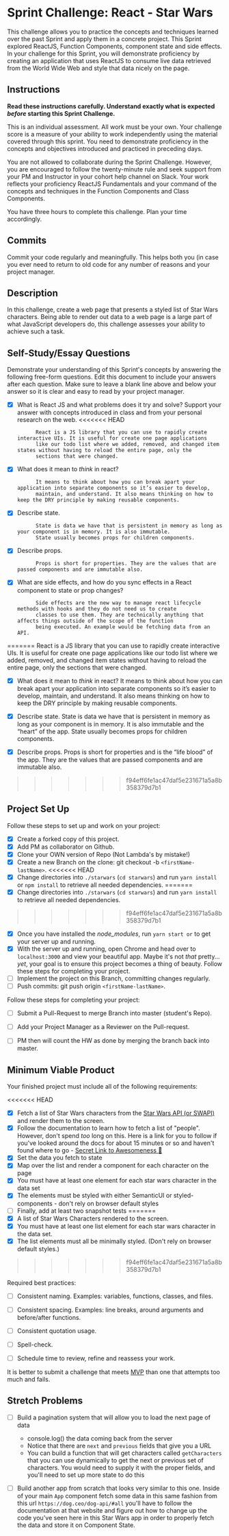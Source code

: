 # Sprint Challenge: React - Star Wars

This challenge allows you to practice the concepts and techniques learned over the past Sprint and apply them in a concrete project. This Sprint explored ReactJS, Function Components, component state and side effects. In your challenge for this Sprint, you will demonstrate proficiency by creating an application that uses ReactJS to consume live data retrieved from the World Wide Web and style that data nicely on the page.

## Instructions

**Read these instructions carefully. Understand exactly what is expected _before_ starting this Sprint Challenge.**

This is an individual assessment. All work must be your own. Your challenge score is a measure of your ability to work independently using the material covered through this sprint. You need to demonstrate proficiency in the concepts and objectives introduced and practiced in preceding days.

You are not allowed to collaborate during the Sprint Challenge. However, you are encouraged to follow the twenty-minute rule and seek support from your PM and Instructor in your cohort help channel on Slack. Your work reflects your proficiency ReactJS Fundamentals and your command of the concepts and techniques in the Function Components and Class Components.

You have three hours to complete this challenge. Plan your time accordingly.

## Commits

Commit your code regularly and meaningfully. This helps both you (in case you ever need to return to old code for any number of reasons and your project manager.

## Description

In this challenge, create a web page that presents a styled list of Star Wars characters. Being able to render out data to a web page is a large part of what JavaScript developers do, this challenge assesses your ability to achieve such a task.

## Self-Study/Essay Questions

Demonstrate your understanding of this Sprint's concepts by answering the following free-form questions. Edit this document to include your answers after each question. Make sure to leave a blank line above and below your answer so it is clear and easy to read by your project manager.

- [x] What is React JS and what problems does it try and solve? Support your answer with concepts introduced in class and from your personal research on the web.
<<<<<<< HEAD
			
			React is a JS library that you can use to rapidly create interactive UIs. It is useful for create one page applications
			like our todo list where we added, removed, and changed item states without having to reload the entire page, only the
			sections that were changed.

- [x] What does it mean to _think_ in react?

			It means to think about how you can break apart your application into separate components so it’s easier to develop,
			maintain, and understand. It also means thinking on how to keep the DRY principle by making reusable components.

- [x] Describe state.

			State is data we have that is persistent in memory as long as your component is in memory. It is also immutable.
			State usually becomes props for children components.

- [x] Describe props.

			Props is short for properties. They are the values that are passed components and are immutable also.

- [X] What are side effects, and how do you sync effects in a React component to state or prop changes?

			Side effects are the new way to manage react lifecycle methods with hooks and they do not need us to create
			classes to use them. They are technically anything that affects things outside of the scope of the function
			being executed. An example would be fetching data from an API.
=======
React is a JS library that you can use to rapidly create interactive UIs. It is useful for create one page applications like our todo list where we added, removed, and changed item states without having to reload the entire page, only the sections that were changed.

- [x] What does it mean to _think_ in react?
It means to think about how you can break apart your application into separate components so it’s easier to develop, maintain, and understand. It also means thinking on how to keep the DRY principle by making reusable components.

- [x] Describe state.
State is data we have that is persistent in memory as long as your component is in memory. It is also immutable and the “heart” of the app. State usually becomes props for children components.

- [x] Describe props.
Props is short for properties and is the “life blood” of the app. They are the values that are passed components and are immutable also.
>>>>>>> f94eff6fe1ac47daf5e231671a5a8b358379d7b1

## Project Set Up

Follow these steps to set up and work on your project:

- [x] Create a forked copy of this project.
- [x] Add PM as collaborator on Github.
- [x] Clone your OWN version of Repo (Not Lambda's by mistake!)
- [x] Create a new Branch on the clone: git checkout -b `<firstName-lastName>`.
<<<<<<< HEAD
- [x] Change directories into `./starwars` (`cd starwars`) and run `yarn install` or `npm install` to retrieve all needed dependencies.
=======
- [x] Change directories into `./starwars` (`cd starwars`) and run `yarn install` to retrieve all needed dependencies.
>>>>>>> f94eff6fe1ac47daf5e231671a5a8b358379d7b1
- [x] Once you have installed the _node_modules_, run `yarn start or` to get your server up and running.
- [x] With the server up and running, open Chrome and head over to `localhost:3000` and view your beautiful app. Maybe it's not _that_ pretty... _yet_, your goal is to ensure this project becomes a thing of beauty.
Follow these steps for completing your project.
- [ ] Implement the project on this Branch, committing changes regularly.
- [ ] Push commits: git push origin `<firstName-lastName>`.

Follow these steps for completing your project:

- [ ] Submit a Pull-Request to merge <firstName-lastName> Branch into master (student's  Repo).
- [ ] Add your Project Manager as a Reviewer on the Pull-request.
- [ ] PM then will count the HW as done by  merging the branch back into master.


## Minimum Viable Product

Your finished project must include all of the following requirements:

<<<<<<< HEAD
- [x] Fetch a list of Star Wars characters from the [Star Wars API (or SWAPI)](https://swapi.co/) and render them to the screen. 
- [x] Follow the documentation to learn how to fetch a list of "people". However, don't spend _too_ long on this. Here is a link for you to follow if you've looked around the docs for about 15 minutes or so and haven't found where to go - [Secret Link to Awesomeness 🤫](https://swapi.co/documentation#people)
- [x] Set the data you fetch to state
- [x] Map over the list and render a component for each character on the page
- [x] You must have at least one element for each star wars character in the data set
- [x] The elements must be styled with either SemanticUI or styled-components - don't rely on browser default styles
- [ ] Finally, add at least two snapshot tests
=======
- [x] A list of Star Wars Characters rendered to the screen.
- [x] You must have at least one list element for each star wars character in the data set.
- [x] The list elements must all be minimally styled. (Don't rely on browser default styles.)
>>>>>>> f94eff6fe1ac47daf5e231671a5a8b358379d7b1

Required best practices:

- [ ] Consistent naming. Examples: variables, functions, classes, and files.
- [ ] Consistent spacing. Examples: line breaks, around arguments and before/after functions.
- [ ] Consistent quotation usage.
- [ ] Spell-check.
- [ ] Schedule time to review, refine and reassess your work.


It is better to submit a challenge that meets [MVP](https://en.wikipedia.org/wiki/Minimum_viable_product) than one that attempts too much and fails.

## Stretch Problems

- [ ] Build a pagination system that will allow you to load the next page of data
  - console.log() the data coming back from the server
  - Notice that there are `next` and `previous` fields that give you a URL
  - You can build a function that will get characters called `getCharacters` that you can use dynamically to get the next or previous set of characters. You would need to supply it with the proper fields, and you'll need to set up more state to do this

- [ ] Build another app from scratch that looks very similar to this one. Inside of your main `App` component fetch some data in this same fashion from this url `https://dog.ceo/dog-api/#all` you'll have to follow the documentation at that website and figure out how to change up the code you've seen here in this Star Wars app in order to properly fetch the data and store it on Component State.
